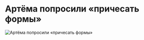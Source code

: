 # Артёма попросили «причесать формы»

![Артёма попросили «причесать формы»](../images/2da6235d-3228-406e-b00b-d04ab19ee9f5.gif)